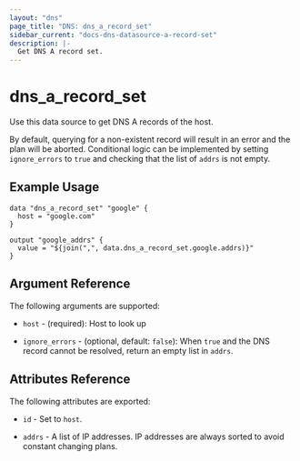 ```yaml
---
layout: "dns"
page_title: "DNS: dns_a_record_set"
sidebar_current: "docs-dns-datasource-a-record-set"
description: |-
  Get DNS A record set.
---
```


# dns_a_record_set

Use this data source to get DNS A records of the host.

By default, querying for a non-existent record will result in an error and the plan will be aborted.
Conditional logic can be implemented by setting `ignore_errors` to `true` and checking
that the list of `addrs` is not empty. 

## Example Usage

```hcl
data "dns_a_record_set" "google" {
  host = "google.com"
}

output "google_addrs" {
  value = "${join(",", data.dns_a_record_set.google.addrs)}"
}
```

## Argument Reference

The following arguments are supported:

 * `host` - (required): Host to look up
 
 * `ignore_errors` - (optional, default: `false`): When `true` and the DNS record cannot be resolved, 
   return an empty list in `addrs`.

## Attributes Reference

The following attributes are exported:

 * `id` - Set to `host`.

 * `addrs` - A list of IP addresses. IP addresses are always sorted to avoid constant changing plans.

